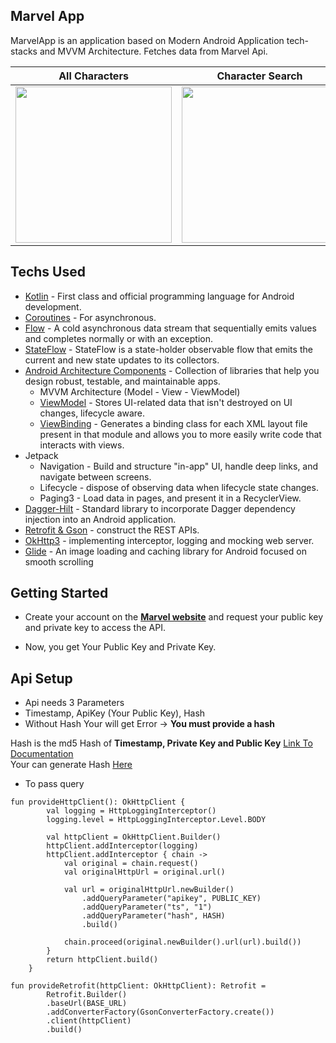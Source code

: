 ## Marvel App
MarvelApp is an application based on Modern Android Application tech-stacks and MVVM Architecture.
Fetches data from Marvel Api.

| All Characters | Character Search | Character Comics | Character Series |
| -------------- | ---------------- | ---------------- | ---------------- |
| <img src="https://user-images.githubusercontent.com/65807152/135721715-e276fe0d-a4e3-4ad6-aba2-0047dd0da7a0.jpg" width=250> | <img src="https://user-images.githubusercontent.com/65807152/135721789-ff032c80-9f7d-4167-9575-c3f6c27df0bf.jpg" width=250> | <img src="https://user-images.githubusercontent.com/65807152/135721841-b81da3f4-ed6b-4b9a-9fc8-57da16f4bfff.jpg" width=250> | <img src="https://user-images.githubusercontent.com/65807152/135721844-98590007-9f9b-4cee-8a0c-3856f13f36ad.jpg" width=250> |

## Techs Used
- [Kotlin](https://kotlinlang.org/) - First class and official programming language for Android development.
- [Coroutines](https://github.com/Kotlin/kotlinx.coroutines) - For asynchronous.
- [Flow](https://kotlin.github.io/kotlinx.coroutines/kotlinx-coroutines-core/kotlinx.coroutines.flow/-flow/) - A cold asynchronous data stream that sequentially emits values and completes normally or with an exception.
- [StateFlow](https://developer.android.com/kotlin/flow/stateflow-and-sharedflow) - StateFlow is a state-holder observable flow that emits the current and new state updates to its collectors.
- [Android Architecture Components](https://developer.android.com/topic/architecture) - Collection of libraries that help you design robust, testable, and maintainable apps.
  - MVVM Architecture (Model - View - ViewModel) 
  - [ViewModel](https://developer.android.com/topic/libraries/architecture/viewmodel) - Stores UI-related data that isn't destroyed on UI changes, lifecycle aware.
  - [ViewBinding](https://developer.android.com/topic/libraries/view-binding) - Generates a binding class for each XML layout file present in that module and allows you to more easily write code that interacts with views.
- Jetpack
  - Navigation - Build and structure "in-app" UI, handle deep links, and navigate between screens.
  - Lifecycle - dispose of observing data when lifecycle state changes.
  - Paging3 - Load data in pages, and present it in a RecyclerView.
- [Dagger-Hilt](https://dagger.dev/hilt/) - Standard library to incorporate Dagger dependency injection into an Android application.
- [Retrofit & Gson](https://github.com/square/retrofit) - construct the REST APIs.
- [OkHttp3](https://github.com/square/okhttp) - implementing interceptor, logging and mocking web server.
- [Glide](https://github.com/bumptech/glide) - An image loading and caching library for Android focused on smooth scrolling

## Getting Started
- Create your account on the [**Marvel website**](https://developer.marvel.com/) and request your public key and private key to access the API.

- Now, you get Your Public Key and Private Key.

## Api Setup
- Api needs 3 Parameters 
- Timestamp, ApiKey (Your Public Key), Hash
- Without Hash Your will get Error -> **You must provide a hash**

Hash is the md5 Hash of **Timestamp, Private Key and Public Key** [Link To Documentation](https://developer.marvel.com/documentation/authorization)  
Your can generate Hash [Here](https://www.md5hashgenerator.com/)

- To pass query
```
fun provideHttpClient(): OkHttpClient {
        val logging = HttpLoggingInterceptor()
        logging.level = HttpLoggingInterceptor.Level.BODY

        val httpClient = OkHttpClient.Builder()
        httpClient.addInterceptor(logging)
        httpClient.addInterceptor { chain ->
            val original = chain.request()
            val originalHttpUrl = original.url()

            val url = originalHttpUrl.newBuilder()
                .addQueryParameter("apikey", PUBLIC_KEY)
                .addQueryParameter("ts", "1")
                .addQueryParameter("hash", HASH)
                .build()

            chain.proceed(original.newBuilder().url(url).build())
        }
        return httpClient.build()
    }
```
```
fun provideRetrofit(httpClient: OkHttpClient): Retrofit =
        Retrofit.Builder()
        .baseUrl(BASE_URL)
        .addConverterFactory(GsonConverterFactory.create())
        .client(httpClient)
        .build()
```
